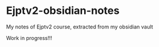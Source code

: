 # Ejptv2-obsidian-notes
My notes of Ejptv2 course, extracted from my obsidian vault

Work in progress!!!
